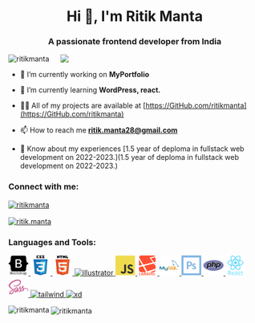 <h1 align="center">Hi 👋, I'm Ritik Manta</h1>
<h3 align="center">A passionate frontend developer from India</h3>
<Img align="right" width="400" src="https://encrypted-tbn0.gstatic.com/images?q=tbn:ANd9GcRml8HGWgILdwqTB096taC8CRZnbtS9VUhzYg&usqp=CAU">

<p align="left"> <img src="https://komarev.com/ghpvc/?username=ritikmanta&label=Profile%20views&color=0e75b6&style=flat" alt="ritikmanta" /> </p>

- 🔭 I’m currently working on **MyPortfolio**

- 🌱 I’m currently learning **WordPress, react.**

- 👨‍💻 All of my projects are available at [https://GitHub.com/ritikmanta](https://GitHub.com/ritikmanta)

- 📫 How to reach me **ritik.manta28@gmail.com**

- 📄 Know about my experiences [1.5 year of deploma in fullstack web development on 2022-2023.](1.5 year of deploma in fullstack web development on 2022-2023.)

<h3 align="left">Connect with me:</h3>
<p align="left">
<a href="https://m.facebook.com/profile.php/?id=100092480363806" target="blank"><img align="center" src="https://raw.githubusercontent.com/rahuldkjain/github-profile-readme-generator/master/src/images/icons/Social/facebook.svg" alt="ritikmanta" height="30" width="40" /></a>
  
<a href="https://instagram.com/ritik.manta" target="blank"><img align="center" src="https://raw.githubusercontent.com/rahuldkjain/github-profile-readme-generator/master/src/images/icons/Social/instagram.svg" alt="ritik.manta" height="30" width="40" /></a>
</p>

<h3 align="left">Languages and Tools:</h3>
<p align="left"> <a href="https://getbootstrap.com" target="_blank" rel="noreferrer"> <img src="https://raw.githubusercontent.com/devicons/devicon/master/icons/bootstrap/bootstrap-plain-wordmark.svg" alt="bootstrap" width="40" height="40"/> </a> <a href="https://www.w3schools.com/css/" target="_blank" rel="noreferrer"> <img src="https://raw.githubusercontent.com/devicons/devicon/master/icons/css3/css3-original-wordmark.svg" alt="css3" width="40" height="40"/> </a> <a href="https://www.w3.org/html/" target="_blank" rel="noreferrer"> <img src="https://raw.githubusercontent.com/devicons/devicon/master/icons/html5/html5-original-wordmark.svg" alt="html5" width="40" height="40"/> </a> <a href="https://www.adobe.com/in/products/illustrator.html" target="_blank" rel="noreferrer"> <img src="https://www.vectorlogo.zone/logos/adobe_illustrator/adobe_illustrator-icon.svg" alt="illustrator" width="40" height="40"/> </a> <a href="https://developer.mozilla.org/en-US/docs/Web/JavaScript" target="_blank" rel="noreferrer"> <img src="https://raw.githubusercontent.com/devicons/devicon/master/icons/javascript/javascript-original.svg" alt="javascript" width="40" height="40"/> </a> <a href="https://laravel.com/" target="_blank" rel="noreferrer"> <img src="https://raw.githubusercontent.com/devicons/devicon/master/icons/laravel/laravel-plain-wordmark.svg" alt="laravel" width="40" height="40"/> </a> <a href="https://www.mysql.com/" target="_blank" rel="noreferrer"> <img src="https://raw.githubusercontent.com/devicons/devicon/master/icons/mysql/mysql-original-wordmark.svg" alt="mysql" width="40" height="40"/> </a> <a href="https://www.photoshop.com/en" target="_blank" rel="noreferrer"> <img src="https://raw.githubusercontent.com/devicons/devicon/master/icons/photoshop/photoshop-line.svg" alt="photoshop" width="40" height="40"/> </a> <a href="https://www.php.net" target="_blank" rel="noreferrer"> <img src="https://raw.githubusercontent.com/devicons/devicon/master/icons/php/php-original.svg" alt="php" width="40" height="40"/> </a> <a href="https://reactjs.org/" target="_blank" rel="noreferrer"> <img src="https://raw.githubusercontent.com/devicons/devicon/master/icons/react/react-original-wordmark.svg" alt="react" width="40" height="40"/> </a> <a href="https://sass-lang.com" target="_blank" rel="noreferrer"> <img src="https://raw.githubusercontent.com/devicons/devicon/master/icons/sass/sass-original.svg" alt="sass" width="40" height="40"/> </a> <a href="https://tailwindcss.com/" target="_blank" rel="noreferrer"> <img src="https://www.vectorlogo.zone/logos/tailwindcss/tailwindcss-icon.svg" alt="tailwind" width="40" height="40"/> </a> <a href="https://www.adobe.com/products/xd.html" target="_blank" rel="noreferrer"> <img src="https://cdn.worldvectorlogo.com/logos/adobe-xd.svg" alt="xd" width="40" height="40"/> </a> </p>

<p><img align="left" src="https://github-readme-stats.vercel.app/api/top-langs?username=ritikmanta&show_icons=true&locale=en&layout=compact" alt="ritikmanta" /></p>

<p> <img align="center" src="https://github-readme-stats.vercel.app/api?username=ritikmanta&show_icons=true&locale=en" alt="ritikmanta" /></p>
